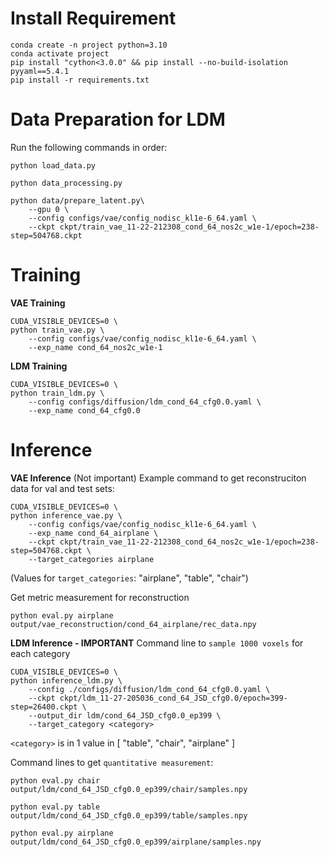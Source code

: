 # Install Requirement

```
conda create -n project python=3.10
conda activate project
pip install "cython<3.0.0" && pip install --no-build-isolation pyyaml==5.4.1
pip install -r requirements.txt
```

# Data Preparation for LDM
Run the following commands in order:
```
python load_data.py
```
```
python data_processing.py
```

```
python data/prepare_latent.py\
    --gpu 0 \
    --config configs/vae/config_nodisc_kl1e-6_64.yaml \
    --ckpt ckpt/train_vae_11-22-212308_cond_64_nos2c_w1e-1/epoch=238-step=504768.ckpt
```

# Training 
**VAE Training**
```
CUDA_VISIBLE_DEVICES=0 \
python train_vae.py \
    --config configs/vae/config_nodisc_kl1e-6_64.yaml \
    --exp_name cond_64_nos2c_w1e-1
```

**LDM Training**
```
CUDA_VISIBLE_DEVICES=0 \
python train_ldm.py \
    --config configs/diffusion/ldm_cond_64_cfg0.0.yaml \
    --exp_name cond_64_cfg0.0 
```

# Inference
**VAE Inference** (Not important)
Example command to get reconstruciton data for val and test sets:
```
CUDA_VISIBLE_DEVICES=0 \
python inference_vae.py \
    --config configs/vae/config_nodisc_kl1e-6_64.yaml \
    --exp_name cond_64_airplane \
    --ckpt ckpt/train_vae_11-22-212308_cond_64_nos2c_w1e-1/epoch=238-step=504768.ckpt \
    --target_categories airplane
```
(Values for `target_categories`: "airplane", "table", "chair")

Get metric measurement for reconstruction
```
python eval.py airplane output/vae_reconstruction/cond_64_airplane/rec_data.npy
```

**LDM Inference - IMPORTANT**
Command line to `sample 1000 voxels` for each category
```
CUDA_VISIBLE_DEVICES=0 \
python inference_ldm.py \
    --config ./configs/diffusion/ldm_cond_64_cfg0.0.yaml \
    --ckpt ckpt/ldm_11-27-205036_cond_64_JSD_cfg0.0/epoch=399-step=26400.ckpt \
    --output_dir ldm/cond_64_JSD_cfg0.0_ep399 \
    --target_category <category>
```
`<category>` is in 1 value in [ "table", "chair", "airplane" ]

Command lines to get `quantitative measurement`:
```
python eval.py chair output/ldm/cond_64_JSD_cfg0.0_ep399/chair/samples.npy
```
```
python eval.py table output/ldm/cond_64_JSD_cfg0.0_ep399/table/samples.npy
```
```
python eval.py airplane output/ldm/cond_64_JSD_cfg0.0_ep399/airplane/samples.npy
```
